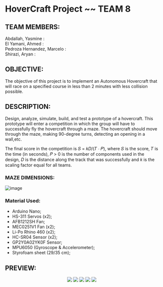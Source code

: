 # HoverCraft Project ~~ TEAM 8

## TEAM MEMBERS: ## 
Abdallah, Yasmine :  
El Yamani, Ahmed :  
Pedroza Hernandez, Marcelo :  
Shirazi, Aryan :  
  
## OBJECTIVE: ##
The objective of this project is to implement an Autonomous Hovercraft that will race on a specified course in less than 2 minutes with less collision possible.


## DESCRIPTION: ##
Design, analyze, simulate, build, and test a prototype of a hovercraft. This prototype will enter a competition in which the group will have to successfully fly the
hovercraft through a maze. The hovercraft should move through the maze, making 90-degree turns, detecting an opening in a wall,etc.

The final score in the competition is 𝑆 = 𝑘𝐷/(𝑇 ∙ 𝑃), where 𝑆 is the score, 𝑇 is the time
(in seconds), 𝑃 > 0 is the number of components used in the design, 𝐷 is the distance along the track that was successfully and 𝑘 is the scaling factor equal for all teams.
### MAZE DIMENSIONS: ###

![image](https://user-images.githubusercontent.com/63077422/205744069-e972af9c-35cd-40d7-b755-3565f1198778.png)
### Material Used: ###
- Arduino Nano;
- HS-311 Servos (x2);
- AFB1212SH Fan;
- MEC0251V1 Fan (x2);
- Li-Po Rhino 460 (x2);
- HC-SR04 Sensor (x2);
- GP2Y0A02YK0F Sensor;
- MPU6050 (Gyroscope & Accelerometer);
- Styrofoam sheet (29/35 cm);


## PREVIEW: ##
<p align="center">
<img src="https://user-images.githubusercontent.com/63077422/208224457-23b00c39-f82f-4a76-bf67-db8e6bbd7924.png">
<img src="https://user-images.githubusercontent.com/63077422/208224473-7d361f2c-6917-4321-9388-bc43b52cf97e.png">
<img src="https://user-images.githubusercontent.com/63077422/208224479-ba18960b-b61c-4c10-9dd8-c4bb7d088937.png">
<img src="https://user-images.githubusercontent.com/63077422/208224487-b07e056f-9840-419a-96b4-24002aaa970c.png">
<img src="https://user-images.githubusercontent.com/63077422/208224492-76ee4eaa-ceb2-4ef7-a41a-2d3540827ff1.png">
</p>
